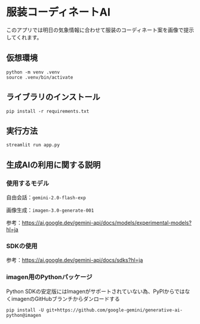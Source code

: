 # 服装コーディネートAI
このアプリでは明日の気象情報に合わせて服装のコーディネート案を画像で提示してくれます。

## 仮想環境
```shell
python -m venv .venv
source .venv/bin/activate
```

## ライブラリのインストール
```shell
pip install -r requirements.txt
```

## 実行方法
```shell
streamlit run app.py
```

## 生成AIの利用に関する説明

### 使用するモデル

自由会話：`gemini-2.0-flash-exp`

画像生成：`imagen-3.0-generate-001`

参考：https://ai.google.dev/gemini-api/docs/models/experimental-models?hl=ja

### SDKの使用

参考：https://ai.google.dev/gemini-api/docs/sdks?hl=ja

### imagen用のPythonパッケージ

Python SDKの安定版にはImagenがサポートされていない為、PyPlからではなくimagenのGitHubブランチからダンロードする
```shell
pip install -U git+https://github.com/google-gemini/generative-ai-python@imagen
```
